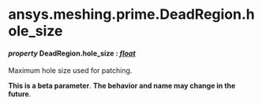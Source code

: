 # ansys.meshing.prime.DeadRegion.hole_size



#### *property* DeadRegion.hole_size *: [float](https://docs.python.org/3.11/library/functions.html#float)*

Maximum hole size used for patching.

**This is a beta parameter**. **The behavior and name may change in the future**.

<!-- !! processed by numpydoc !! -->
